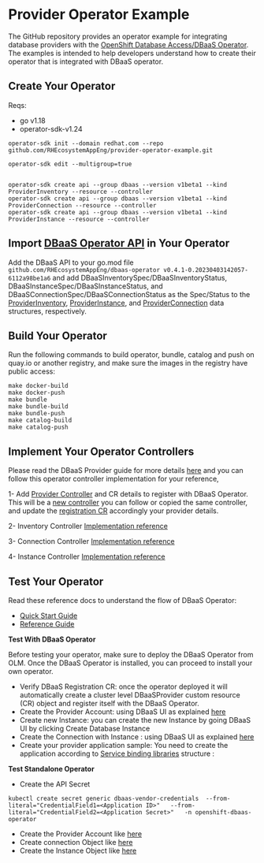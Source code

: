 # Provider Operator Example
The GitHub repository provides an operator example for integrating database providers with the [OpenShift Database Access/DBaaS Operator](https://github.com/RHEcosystemAppEng/dbaas-operator). The examples is intended to help developers understand how to create their operator that is integrated with DBaaS operator.

## Create Your Operator

Reqs:

- go v1.18
- operator-sdk-v1.24

``` 
operator-sdk init --domain redhat.com --repo github.com/RHEcosystemAppEng/provider-operator-example.git

operator-sdk edit --multigroup=true


operator-sdk create api --group dbaas --version v1beta1 --kind ProviderInventory --resource --controller
operator-sdk create api --group dbaas --version v1beta1 --kind ProviderConnection --resource --controller
operator-sdk create api --group dbaas --version v1beta1 --kind ProviderInstance --resource --controller

```

## Import [DBaaS Operator API](https://github.com/RHEcosystemAppEng/dbaas-operator/tree/main/api/v1beta1) in Your Operator

Add the DBaaS API to your go.mod file `github.com/RHEcosystemAppEng/dbaas-operator v0.4.1-0.20230403142057-6112a98be1a6` 
and add DBaaSInventorySpec/DBaaSInventoryStatus, DBaaSInstanceSpec/DBaaSInstanceStatus, and DBaaSConnectionSpec/DBaaSConnectionStatus as the Spec/Status to the [ProviderInventory](https://github.com/RHEcosystemAppEng/provider-operator-example/blob/main/apis/dbaas/v1beta1/providerinventory_types.go#L35-L36), [ProviderInstance](https://github.com/RHEcosystemAppEng/provider-operator-example/blob/main/apis/dbaas/v1beta1/providerinstance_types.go#L50-L51), and [ProviderConnection](https://github.com/RHEcosystemAppEng/provider-operator-example/blob/main/apis/dbaas/v1beta1/providerconnection_types.go#L37-L38) data structures, respectively.

## Build Your Operator 

Run the following commands to build operator, bundle, catalog and push on quay.io or another registry, and make sure the images in the registry have public access:

``` 
make docker-build
make docker-push
make bundle
make bundle-build
make bundle-push
make catalog-build
make catalog-push
```

## Implement Your Operator Controllers

Please read the DBaaS Provider guide for more details [here](https://github.com/RHEcosystemAppEng/dbaas-operator/tree/main/docs/provider-guide/dbaas-provider-guide.md) and you can follow this operator controller implementation for your reference, 


1- Add [Provider Controller](https://github.com/RHEcosystemAppEng/provider-operator-example/blob/main/controllers/dbaas/dbaasprovider_reconciler.go) and CR details to register with DBaaS Operator.
    This will be a [new controller](https://github.com/RHEcosystemAppEng/provider-operator-example/blob/main/main.go#L98-L113) you can follow or copied the same controller, and update the [registration CR](https://github.com/RHEcosystemAppEng/provider-operator-example/blob/main/controllers/dbaas/dbaasprovider_reconciler.go#L229-L680) accordingly your provider details. 

2- Inventory Controller [Implementation reference](controllers/dbaas/providerinventory_controller.go)

3- Connection Controller [Implementation reference](controllers/dbaas/providerconnection_controller.go)

4- Instance Controller [Implementation reference](controllers/dbaas/providerinstance_controller.go) 

## Test Your Operator
Read these reference docs to understand the flow of DBaaS Operator:

- [Quick Start Guide](https://github.com/RHEcosystemAppEng/dbaas-operator/tree/main/docs/quick-start-guide)
- [Reference Guide](https://github.com/RHEcosystemAppEng/dbaas-operator/blob/main/docs/reference-guide/main.adoc) 

**Test With DBaaS Operator**

Before testing your operator, make sure to deploy the DBaaS Operator from OLM. Once the DBaaS Operator is installed, you can proceed to install your own operator.

- Verify DBaaS Registration CR: once the operator deployed it will automatically create a cluster level DBaaSProvider custom resource (CR) object and register itself with the DBaaS Operator.
- Create the Provider Account: using DBaaS UI as explained [here](https://github.com/RHEcosystemAppEng/dbaas-operator/blob/main/docs/quick-start-guide/main.adoc#accessing-the-database-access-menu-for-configuring-and-monitoring)
- Create new Instance: you can create the new Instance by going DBaaS UI by clicking Create Database Instance
- Create the Connection with Instance : using DBaaS UI as explained [here](https://github.com/RHEcosystemAppEng/dbaas-operator/blob/main/docs/quick-start-guide/main.adoc#accessing-the-developer-workspace-and-adding-a-database-instance) 
- Create your provider application sample: You need to create the application according to [Service binding libraries](https://github.com/RHEcosystemAppEng/dbaas-operator/blob/main/docs/reference-guide/main.adoc#service-binding-libraries) structure : 

**Test Standalone Operator**

- Create the API Secret 

 ```kubectl create secret generic dbaas-vendor-credentials  --from-literal="CredentialField1=<Application ID>"   --from-literal="CredentialField2=<Application Secret>"   -n openshift-dbaas-operator```

- Create the Provider Account like [here](config/samples/dbaas_v1beta1_providerinventory.yaml) 
- Create connection Object like [here](config/samples/dbaas_v1beta1_providerconnection.yam)
- Create the Instance Object like [here](config/samples/dbaas_v1beta1_providerinstance.yaml)